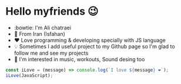 <!-- ![GitHub Logo](/images/logo.png) -->

# Hello myfriends :wink:
* :bowtie: I'm Ali chatraei 
* :diamond_shape_with_a_dot_inside: From Iran (Isfahan)
* :heart: Love programming & developing specially with JS language
* :bulb: Sometimes I add useful project to my Github page so I'm glad to follow me and see my projects
* :paperclip: I'm interested in music, workouts, Sound desing too

```javascript
const iLove = (message) => console.log(`I love ${message} ❤️`);
iLove(JavaScript);
```
<!--
**alichatraei/alichatraei** is a ✨ _special_ ✨ repository because its `README.md` (this file) appears on your GitHub profile.

Here are some ideas to get you started:

- 🔭 I’m currently working on ...
- 🌱 I’m currently learning ...
- 👯 I’m looking to collaborate on ...
- 🤔 I’m looking for help with ...
- 💬 Ask me about ...
- 📫 How to reach me: ...
- 😄 Pronouns: ...
- ⚡ Fun fact: ...
-->
